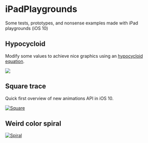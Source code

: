 # iPadPlaygrounds
Some tests, prototypes, and nonsense examples made with iPad playgrounds (iOS 10)

## Hypocycloid
Modify some values to achieve nice graphics using an [hypocycloid equation](hypocicloid).

![](https://pbs.twimg.com/media/ClApCivUsAAdgHW.jpg)

## Square trace
Quick first overview of new animations API in iOS 10.

[![Square](https://img.youtube.com/vi/YQeKsdyEJ1Y/0.jpg)](https://www.youtube.com/watch?v=YQeKsdyEJ1Y)

## Weird color spiral

[![Spiral](https://img.youtube.com/vi/LFKnpJu1_bY/0.jpg)](https://www.youtube.com/watch?v=LFKnpJu1_bY)
